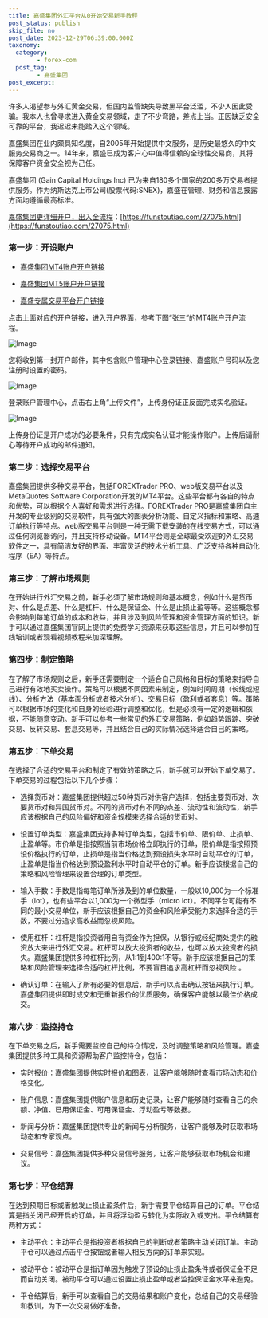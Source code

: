 ```yaml
---
title: 嘉盛集团外汇平台从0开始交易新手教程
post_status: publish
skip_file: no
post_date: 2023-12-29T06:39:00.000Z
taxonomy:
  category:
        - forex-com
  post_tag:
        - 嘉盛集团
post_excerpt: 
---
```

许多人渴望参与外汇黄金交易，但国内监管缺失导致黑平台泛滥，不少人因此受骗。我本人也曾寻求进入黄金交易领域，走了不少弯路，差点上当。正因缺乏安全可靠的平台，我迟迟未能踏入这个领域。

嘉盛集团在业内颇具知名度，自2005年开始提供中文服务，是历史最悠久的中文服务交易商之一。14年来，嘉盛已成为客户心中值得信赖的全球性交易商，其将保障客户资金安全视为己任。

嘉盛集团 (Gain Capital Holdings Inc) 已为来自180多个国家的200多万交易者提供服务。作为纳斯达克上市公司(股票代码:SNEX)，嘉盛在管理、财务和信息披露方面均遵循最高标准。

[嘉盛集团更详细开户，出入金流程](https://funstoutiao.com/27075.html)：[https://funstoutiao.com/27075.html](https://funstoutiao.com/27075.html)

### 第一步：开设账户

* [嘉盛集团MT4账户开户链接](https://s.ssgg.net/jsmt4)

* [嘉盛集团MT5账户开户链接](https://s.ssgg.net/jsmt5)

* [嘉盛专属交易平台开户链接](https://s.ssgg.net/js)

点击上面对应的开户链接，进入开户界面，参考下图“张三”的MT4账户开户流程。

![Image](https://prod-files-secure.s3.us-west-2.amazonaws.com/39ed1227-6d7d-4570-be36-9ccd4a2c4241/7a167aea-686b-400d-af59-4e18eb607a40/640.png?X-Amz-Algorithm=AWS4-HMAC-SHA256&X-Amz-Content-Sha256=UNSIGNED-PAYLOAD&X-Amz-Credential=ASIAZI2LB466WM5KLK5S%2F20250911%2Fus-west-2%2Fs3%2Faws4_request&X-Amz-Date=20250911T161312Z&X-Amz-Expires=3600&X-Amz-Security-Token=IQoJb3JpZ2luX2VjEKD%2F%2F%2F%2F%2F%2F%2F%2F%2F%2FwEaCXVzLXdlc3QtMiJHMEUCIBtlQlJsXG9QJhMjnsDDKj7Gbcpyjj%2FWdACZdLxbjExCAiEA3r6BHmT6b31FHoORLiSiGiVpKic17yWY14YU8MNrFWsq%2FwMIGRAAGgw2Mzc0MjMxODM4MDUiDAxVNlMM9JetEBCsayrcAz%2F2ezmGjsmzIIqNr2UIrATNJDnQJtd7u3XPWrer23kgKnN4WX2J3iqzMHGXfZqRa8NI57ih8rC54fNI0o64yNmyU6rcHYLd9StnUgrGss%2Bvq7%2FzbB1bZRfnBCRJvuvYaA%2BqXXWoLz18UFvjyTgG71mKcMUfKXJjE2I2rhfXksjowTf08WtTvzhyeOS6eD02o0R3hwnyD7HFe9Fl32Ba%2Bgg1ipQbbZ7B2nKXlepV%2FYM44ZcZjyFBAz9gup3JRfKxtOGdJnOoSF7vIV4Rzm8GLoJUVTTiuDB%2F5bqauADUbLdvx9%2BRlnX8vJatc8EZg3D1KwZcjfaVONg7fyweeKFqdKbJQ6jLkMcHRxdXWqMm8dCCna3CvdCTFkwqIuVuSSXLwJcfiibCK1JfZxzBJ4AF8bM67jhnATFhmDNU0Rli3dlwXoPSReXKLB234BgCMhaCut6iSD8Dj88K%2BPM1Z2GkLX7%2Bcah87Ce%2FTkcnTSAkRXhkgnuRxn5E3H8AZgScpfl8cw48Kh%2Byi7JxeV4GWjKF5CqzCHF7kQj%2BWVaFtVPUOLVgsuq8dOGdTnIungKg0pzHjh85IxJ5%2FRKyyDHehsI2CqC4IV%2B3M500%2BGa71D4h9DqaZf55Wp%2Fz0k9cMuYVMLzTi8YGOqUBVntYTfvZuc%2FHVIQ%2Fi76K49QZV8DzkPRSmsXWsp9ZyaMmKSq75DsSjE1C0EVVmrpN8zJKxwUP6wr1iW1pdKSzgIPsnGlI%2BFL4QNTRZal8%2Fo4%2BimYey1giAH9SzNgdjt69lz4ECmEnHrThN4GsZODwoOQ%2FKH2UbZG1eWlCfUivv9Mz%2FIUXHi3ldkEhGwIu2tVV9USrDB2tTWg3SgqPteRq2aMtq0O5&X-Amz-Signature=ce3a9db5c30781bb9d1b8952bd673ae09448ab519106554b851ad38ca1b3531b&X-Amz-SignedHeaders=host&x-amz-checksum-mode=ENABLED&x-id=GetObject)

您将收到第一封开户邮件，其中包含账户管理中心登录链接、嘉盛账户号码以及您注册时设置的密码。

![Image](https://prod-files-secure.s3.us-west-2.amazonaws.com/39ed1227-6d7d-4570-be36-9ccd4a2c4241/eaa1c6b3-2877-4284-a0e1-530e222c27fb/image.png?X-Amz-Algorithm=AWS4-HMAC-SHA256&X-Amz-Content-Sha256=UNSIGNED-PAYLOAD&X-Amz-Credential=ASIAZI2LB466WM5KLK5S%2F20250911%2Fus-west-2%2Fs3%2Faws4_request&X-Amz-Date=20250911T161312Z&X-Amz-Expires=3600&X-Amz-Security-Token=IQoJb3JpZ2luX2VjEKD%2F%2F%2F%2F%2F%2F%2F%2F%2F%2FwEaCXVzLXdlc3QtMiJHMEUCIBtlQlJsXG9QJhMjnsDDKj7Gbcpyjj%2FWdACZdLxbjExCAiEA3r6BHmT6b31FHoORLiSiGiVpKic17yWY14YU8MNrFWsq%2FwMIGRAAGgw2Mzc0MjMxODM4MDUiDAxVNlMM9JetEBCsayrcAz%2F2ezmGjsmzIIqNr2UIrATNJDnQJtd7u3XPWrer23kgKnN4WX2J3iqzMHGXfZqRa8NI57ih8rC54fNI0o64yNmyU6rcHYLd9StnUgrGss%2Bvq7%2FzbB1bZRfnBCRJvuvYaA%2BqXXWoLz18UFvjyTgG71mKcMUfKXJjE2I2rhfXksjowTf08WtTvzhyeOS6eD02o0R3hwnyD7HFe9Fl32Ba%2Bgg1ipQbbZ7B2nKXlepV%2FYM44ZcZjyFBAz9gup3JRfKxtOGdJnOoSF7vIV4Rzm8GLoJUVTTiuDB%2F5bqauADUbLdvx9%2BRlnX8vJatc8EZg3D1KwZcjfaVONg7fyweeKFqdKbJQ6jLkMcHRxdXWqMm8dCCna3CvdCTFkwqIuVuSSXLwJcfiibCK1JfZxzBJ4AF8bM67jhnATFhmDNU0Rli3dlwXoPSReXKLB234BgCMhaCut6iSD8Dj88K%2BPM1Z2GkLX7%2Bcah87Ce%2FTkcnTSAkRXhkgnuRxn5E3H8AZgScpfl8cw48Kh%2Byi7JxeV4GWjKF5CqzCHF7kQj%2BWVaFtVPUOLVgsuq8dOGdTnIungKg0pzHjh85IxJ5%2FRKyyDHehsI2CqC4IV%2B3M500%2BGa71D4h9DqaZf55Wp%2Fz0k9cMuYVMLzTi8YGOqUBVntYTfvZuc%2FHVIQ%2Fi76K49QZV8DzkPRSmsXWsp9ZyaMmKSq75DsSjE1C0EVVmrpN8zJKxwUP6wr1iW1pdKSzgIPsnGlI%2BFL4QNTRZal8%2Fo4%2BimYey1giAH9SzNgdjt69lz4ECmEnHrThN4GsZODwoOQ%2FKH2UbZG1eWlCfUivv9Mz%2FIUXHi3ldkEhGwIu2tVV9USrDB2tTWg3SgqPteRq2aMtq0O5&X-Amz-Signature=184e72a4c9d2184120ddaa4d004a914448946ee6bba11c262ebea4f897bee84d&X-Amz-SignedHeaders=host&x-amz-checksum-mode=ENABLED&x-id=GetObject)

登录账户管理中心，点击右上角“上传文件”，上传身份证正反面完成实名验证。

![Image](https://prod-files-secure.s3.us-west-2.amazonaws.com/39ed1227-6d7d-4570-be36-9ccd4a2c4241/54090639-09fc-46b4-a135-e0289f707147/image.png?X-Amz-Algorithm=AWS4-HMAC-SHA256&X-Amz-Content-Sha256=UNSIGNED-PAYLOAD&X-Amz-Credential=ASIAZI2LB466WM5KLK5S%2F20250911%2Fus-west-2%2Fs3%2Faws4_request&X-Amz-Date=20250911T161312Z&X-Amz-Expires=3600&X-Amz-Security-Token=IQoJb3JpZ2luX2VjEKD%2F%2F%2F%2F%2F%2F%2F%2F%2F%2FwEaCXVzLXdlc3QtMiJHMEUCIBtlQlJsXG9QJhMjnsDDKj7Gbcpyjj%2FWdACZdLxbjExCAiEA3r6BHmT6b31FHoORLiSiGiVpKic17yWY14YU8MNrFWsq%2FwMIGRAAGgw2Mzc0MjMxODM4MDUiDAxVNlMM9JetEBCsayrcAz%2F2ezmGjsmzIIqNr2UIrATNJDnQJtd7u3XPWrer23kgKnN4WX2J3iqzMHGXfZqRa8NI57ih8rC54fNI0o64yNmyU6rcHYLd9StnUgrGss%2Bvq7%2FzbB1bZRfnBCRJvuvYaA%2BqXXWoLz18UFvjyTgG71mKcMUfKXJjE2I2rhfXksjowTf08WtTvzhyeOS6eD02o0R3hwnyD7HFe9Fl32Ba%2Bgg1ipQbbZ7B2nKXlepV%2FYM44ZcZjyFBAz9gup3JRfKxtOGdJnOoSF7vIV4Rzm8GLoJUVTTiuDB%2F5bqauADUbLdvx9%2BRlnX8vJatc8EZg3D1KwZcjfaVONg7fyweeKFqdKbJQ6jLkMcHRxdXWqMm8dCCna3CvdCTFkwqIuVuSSXLwJcfiibCK1JfZxzBJ4AF8bM67jhnATFhmDNU0Rli3dlwXoPSReXKLB234BgCMhaCut6iSD8Dj88K%2BPM1Z2GkLX7%2Bcah87Ce%2FTkcnTSAkRXhkgnuRxn5E3H8AZgScpfl8cw48Kh%2Byi7JxeV4GWjKF5CqzCHF7kQj%2BWVaFtVPUOLVgsuq8dOGdTnIungKg0pzHjh85IxJ5%2FRKyyDHehsI2CqC4IV%2B3M500%2BGa71D4h9DqaZf55Wp%2Fz0k9cMuYVMLzTi8YGOqUBVntYTfvZuc%2FHVIQ%2Fi76K49QZV8DzkPRSmsXWsp9ZyaMmKSq75DsSjE1C0EVVmrpN8zJKxwUP6wr1iW1pdKSzgIPsnGlI%2BFL4QNTRZal8%2Fo4%2BimYey1giAH9SzNgdjt69lz4ECmEnHrThN4GsZODwoOQ%2FKH2UbZG1eWlCfUivv9Mz%2FIUXHi3ldkEhGwIu2tVV9USrDB2tTWg3SgqPteRq2aMtq0O5&X-Amz-Signature=03b1f37e47951bfcf2a64a9ac671bfaac11db232d28b34c355a2cadd4451dc26&X-Amz-SignedHeaders=host&x-amz-checksum-mode=ENABLED&x-id=GetObject)

上传身份证是开户成功的必要条件，只有完成实名认证才能操作账户。上传后请耐心等待开户成功的邮件通知。

### 第二步：选择交易平台

嘉盛集团提供多种交易平台，包括FOREXTrader PRO、web版交易平台以及MetaQuotes Software Corporation开发的MT4平台。这些平台都有各自的特点和优势，可以根据个人喜好和需求进行选择。FOREXTrader PRO是嘉盛集团自主开发的专业级别的交易软件，具有强大的图表分析功能、自定义指标和策略、高速订单执行等特点。web版交易平台则是一种无需下载安装的在线交易方式，可以通过任何浏览器访问，并且支持移动设备。MT4平台则是全球最受欢迎的外汇交易软件之一，具有简洁友好的界面、丰富灵活的技术分析工具、广泛支持各种自动化程序（EA）等特点。

### 第三步：了解市场规则

在开始进行外汇交易之前，新手必须了解市场规则和基本概念，例如什么是货币对、什么是点差、什么是杠杆、什么是保证金、什么是止损止盈等等。这些概念都会影响到每笔订单的成本和收益，并且涉及到风险管理和资金管理方面的知识。新手可以通过嘉盛集团官网上提供的免费学习资源来获取这些信息，并且可以参加在线培训或者观看视频教程来加深理解。

### 第四步：制定策略

在了解了市场规则之后，新手还需要制定一个适合自己风格和目标的策略来指导自己进行有效地买卖操作。策略可以根据不同因素来制定，例如时间周期（长线或短线）、分析方法（基本面分析或者技术分析）、交易目标（盈利或者套息）等。策略可以根据市场的变化和自身的经验进行调整和优化，但是必须有一定的逻辑和依据，不能随意变动。新手可以参考一些常见的外汇交易策略，例如趋势跟踪、突破交易、反转交易、套息交易等，并且结合自己的实际情况选择适合自己的策略。

### 第五步：下单交易

在选择了合适的交易平台和制定了有效的策略之后，新手就可以开始下单交易了。下单交易的过程包括以下几个步骤：

* 选择货币对：嘉盛集团提供超过50种货币对供客户选择，包括主要货币对、次要货币对和异国货币对。不同的货币对有不同的点差、流动性和波动性，新手应该根据自己的风险偏好和资金规模来选择合适的货币对。

* 设置订单类型：嘉盛集团支持多种订单类型，包括市价单、限价单、止损单、止盈单等。市价单是指按照当前市场价格立即执行的订单，限价单是指按照预设价格执行的订单，止损单是指当价格达到预设损失水平时自动平仓的订单，止盈单是指当价格达到预设盈利水平时自动平仓的订单。新手应该根据自己的策略和风险管理来设置合理的订单类型。

* 输入手数：手数是指每笔订单所涉及到的单位数量，一般以10,000为一个标准手（lot），也有些平台以1,000为一个微型手（micro lot）。不同平台可能有不同的最小交易单位，新手应该根据自己的资金和风险承受能力来选择合适的手数，不要过分追求高收益而忽视风险。

* 使用杠杆：杠杆是指投资者用自有资金作为担保，从银行或经纪商处提供的融资放大来进行外汇交易。杠杆可以放大投资者的收益，也可以放大投资者的损失。嘉盛集团提供多种杠杆比例，从1:1到400:1不等。新手应该根据自己的策略和风险管理来选择合适的杠杆比例，不要盲目追求高杠杆而忽视风险 。

* 确认订单：在输入了所有必要的信息后，新手可以点击确认按钮来执行订单。嘉盛集团提供即时成交和无重新报价的优质服务，确保客户能够以最佳价格成交。

### 第六步：监控持仓

在下单交易之后，新手需要监控自己的持仓情况，及时调整策略和风险管理。嘉盛集团提供多种工具和资源帮助客户监控持仓，包括：

* 实时报价：嘉盛集团提供实时报价和图表，让客户能够随时查看市场动态和价格变化。

* 账户信息：嘉盛集团提供账户信息和历史记录，让客户能够随时查看自己的余额、净值、已用保证金、可用保证金、浮动盈亏等数据。

* 新闻与分析：嘉盛集团提供专业的新闻与分析服务，让客户能够及时获取市场动态和专家观点。

* 交易信号：嘉盛集团提供多种交易信号服务，让客户能够获取市场机会和建议。

### 第七步：平仓结算

在达到预期目标或者触发止损止盈条件后，新手需要平仓结算自己的订单。平仓结算是指关闭已经开启的订单，并且将浮动盈亏转化为实际收入或支出。平仓结算有两种方式：

* 主动平仓：主动平仓是指投资者根据自己的判断或者策略主动关闭订单。主动平仓可以通过点击平仓按钮或者输入相反方向的订单来实现。

* 被动平仓：被动平仓是指订单因为触发了预设的止损止盈条件或者保证金不足而自动关闭。被动平仓可以通过设置止损止盈单或者监控保证金水平来避免。

* 平仓结算后，新手可以查看自己的交易结果和账户变化，总结自己的交易经验和教训，为下一次交易做好准备。